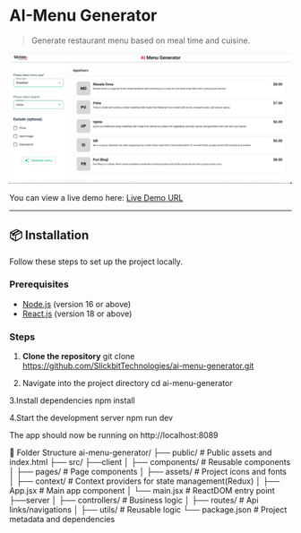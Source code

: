 
# AI-Menu Generator

> Generate restaurant menu based on meal time and cuisine.

![Screenshot of Project](./src/client/assets/project-screenshot.png)

You can view a live demo here: [Live Demo URL](https://flow.slickbit.com/)

---

## 📦 Installation

Follow these steps to set up the project locally.

### Prerequisites

- [Node.js](https://nodejs.org/) (version 16 or above)
- [React.js](https://react.dev/) (version 18 or above)

### Steps

1. **Clone the repository**
   git clone https://github.com/SlickbitTechnologies/ai-menu-generator.git

2. Navigate into the project directory
    cd ai-menu-generator

3.Install dependencies
    npm install

4.Start the development server
    npm run dev

The app should now be running on http://localhost:8089

📂 Folder Structure
ai-menu-generator/
├── public/               # Public assets and index.html
├── src/
    ├──client
    │   ├── components/       # Reusable components
    │   ├── pages/            # Page components
    │   ├── assets/           # Project icons and fonts
    │   ├── context/          # Context providers for state management(Redux)
    │   ├── App.jsx           # Main app component
    │   └── main.jsx          # ReactDOM entry point
    ├──server
    │   ├── controllers/      # Business logic
    │   ├── routes/           # Api links/navigations
    │   ├── utils/            # Reusable logic
└── package.json          # Project metadata and dependencies
